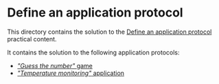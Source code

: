 # Define an application protocol

This directory contains the solution to the
[Define an application protocol](https://github.com/heig-vd-dai-course/heig-vd-dai-course/tree/main/11-define-an-application-protocol)
practical content.

It contains the solution to the following application protocols:

- [_"Guess the number"_ game](./01-guess-the-number-game/README.md)
- [_"Temperature monitoring"_ application](./02-temperature-monitoring-application/README.md)
